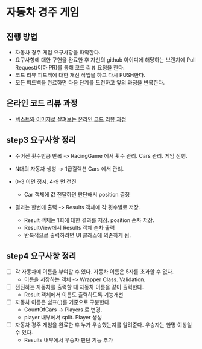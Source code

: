 # 자동차 경주 게임
## 진행 방법
* 자동차 경주 게임 요구사항을 파악한다.
* 요구사항에 대한 구현을 완료한 후 자신의 github 아이디에 해당하는 브랜치에 Pull Request(이하 PR)를 통해 코드 리뷰 요청을 한다.
* 코드 리뷰 피드백에 대한 개선 작업을 하고 다시 PUSH한다.
* 모든 피드백을 완료하면 다음 단계를 도전하고 앞의 과정을 반복한다.

## 온라인 코드 리뷰 과정
* [텍스트와 이미지로 살펴보는 온라인 코드 리뷰 과정](https://github.com/next-step/nextstep-docs/tree/master/codereview)

## step3 요구사항 정리
* 주어진 횟수만큼 반복 -> RacingGame 에서 횟수 관리. Cars 관리. 게임 진행.
* N대의 자동차 생성 -> 1급컬렉션 Cars 에서 관리.
* 0-3 이면 정지. 4-9 면 전진
    * Car 객체에 값 전달하면 판단해서 position 결정
    
* 결과는 한번에 출력 -> Results 객체에 각 횟수별로 저장.
    * Result 객체는 1회에 대한 결과를 저장.  position 순차 저장.
    * ResultView에서 Results 객체 순차 출력
    * 반복적으로 출력하려면 UI 클래스에 의존하게 됨.
    
## step4 요구사항 정리
* [ ] 각 자동차에 이름을 부여할 수 있다. 자동차 이름은 5자를 초과할 수 없다.
    * 이름을 저장하는 객체 -> Wrapper Class. Validation.
* [ ] 전진하는 자동차를 출력할 때 자동차 이름을 같이 출력한다.
    * Result 객체에서 이름도 출력하도록 기능개선 
* [ ] 자동차 이름은 쉼표(,)를 기준으로 구분한다.
    * CountOfCars -> Players 로 변경.
    * player 내부에서 split. Player 생성
* [ ] 자동차 경주 게임을 완료한 후 누가 우승했는지를 알려준다. 우승자는 한명 이상일 수 있다.
    * Results 내부에서 우승자 판단 기능 추가